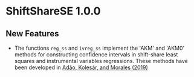 # ShiftShareSE 1.0.0

## New Features

- The functions `reg_ss` and `ivreg_ss` implement the 'AKM' and 'AKM0' methods
  for constructing confidence intervals in shift-share least squares and
  instrumental variables regressions. These methods have been developed in
  [Adão, Kolesár, and Morales (2019)](https://doi.org/10.1093/qje/qjz025)
